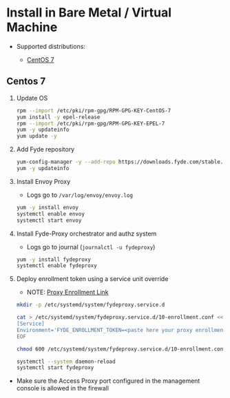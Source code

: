 # Install in Bare Metal / Virtual Machine

- Supported distributions:

  - [CentOS 7](##centos-7)

## Centos 7

1. Update OS

    ```sh
    rpm --import /etc/pki/rpm-gpg/RPM-GPG-KEY-CentOS-7
    yum install -y epel-release
    rpm --import /etc/pki/rpm-gpg/RPM-GPG-KEY-EPEL-7
    yum -y updateinfo
    yum update -y
    ```

1. Add Fyde repository

    ```sh
    yum-config-manager -y --add-repo https://downloads.fyde.com/stable.repo
    yum -y updateinfo
    ```

1. Install Envoy Proxy

    - Logs go to `/var/log/envoy/envoy.log`

    ```sh
    yum -y install envoy
    systemctl enable envoy
    systemctl start envoy
    ```

1. Install Fyde-Proxy orchestrator and authz system

    - Logs go to journal (`journalctl -u fydeproxy`)

    ```sh
    yum -y install fydeproxy
    systemctl enable fydeproxy
    ```

1. Deploy enrollment token using a service unit override

    - NOTE: [Proxy Enrollment Link](../console/configurations/add_proxy.md#adding-a-proxy)

    ```sh
    mkdir -p /etc/systemd/system/fydeproxy.service.d

    cat > /etc/systemd/system/fydeproxy.service.d/10-enrollment.conf <<EOF
    [Service]
    Environment='FYDE_ENROLLMENT_TOKEN=<paste here your proxy enrollment link>'
    EOF

    chmod 600 /etc/systemd/system/fydeproxy.service.d/10-enrollment.conf

    systemctl --system daemon-reload
    systemctl start fydeproxy
    ```

- Make sure the Access Proxy port configured in the management console is allowed in the firewall
